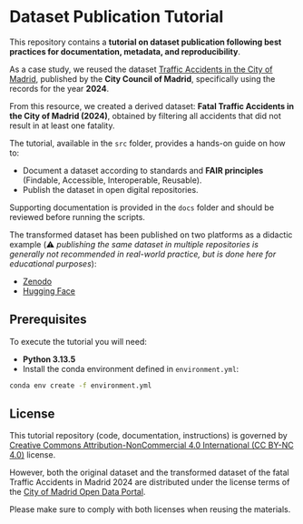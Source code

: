 # Dataset Publication Tutorial  
This repository contains a **tutorial on dataset publication following best practices for documentation, metadata, and reproducibility**.  

As a case study, we reused the dataset [Traffic Accidents in the City of Madrid](https://datos.madrid.es/portal/site/egob/menuitem.c05c1f754a33a9fbe4b2e4b284f1a5a0/?vgnextoid=7c2843010d9c3610VgnVCM2000001f4a900aRCRD&vgnextchannel=374512b9ace9f310VgnVCM100000171f5a0aRCRD&vgnextfmt=default), published by the **City Council of Madrid**, specifically using the records for the year **2024**.  

From this resource, we created a derived dataset: **Fatal Traffic Accidents in the City of Madrid (2024)**, obtained by filtering all accidents that did not result in at least one fatality.  

The tutorial, available in the `src` folder, provides a hands-on guide on how to:  
- Document a dataset according to standards and **FAIR principles** (Findable, Accessible, Interoperable, Reusable).  
- Publish the dataset in open digital repositories.  

Supporting documentation is provided in the `docs` folder and should be reviewed before running the scripts.  

The transformed dataset has been published on two platforms as a didactic example (⚠️ *publishing the same dataset in multiple repositories is generally not recommended in real-world practice, but is done here for educational purposes*):  
- [Zenodo](https://doi.org/10.5281/zenodo.17018859)  
- [Hugging Face](https://huggingface.co/datasets/iguillenp/Fatal_traffic_accidents_in_the_city_of_Madrid_during_2024_Dataset_Publication_Tutorial)  

## Prerequisites  
To execute the tutorial you will need:  
- **Python 3.13.5**  
- Install the conda environment defined in `environment.yml`:  

```bash
conda env create -f environment.yml
```

## License  
This tutorial repository (code, documentation, instructions) is governed by [Creative Commons Attribution-NonCommercial 4.0 International (CC BY-NC 4.0)](https://creativecommons.org/licenses/by-nc/4.0/) license.  

However, both the original dataset and the transformed dataset of the fatal Traffic Accidents in Madrid 2024 are distributed under the license terms of the [City of Madrid Open Data Portal](https://datos.madrid.es/egob/catalogo/aviso-legal).

Please make sure to comply with both licenses when reusing the materials.  
